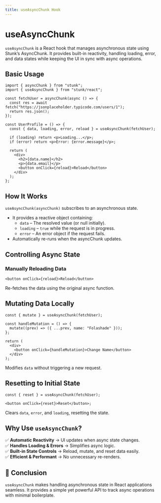 ```yaml
---
title: useAsyncChunk Hook
---
```


# useAsyncChunk

`useAsyncChunk` is a React hook that manages asynchronous state using Stunk’s AsyncChunk. It provides built-in reactivity, handling loading, error, and data states while keeping the UI in sync with async operations.

## Basic Usage

```tsx
import { asyncChunk } from "stunk";
import { useAsyncChunk } from "stunk/react";

const fetchUser = asyncChunk(async () => {
  const res = await fetch("https://jsonplaceholder.typicode.com/users/1");
  return res.json();
});

const UserProfile = () => {
  const { data, loading, error, reload } = useAsyncChunk(fetchUser);

  if (loading) return <p>Loading...</p>;
  if (error) return <p>Error: {error.message}</p>;

  return (
    <div>
      <h2>{data.name}</h2>
      <p>{data.email}</p>
      <button onClick={reload}>Reload</button>
    </div>
  );
};
```

## How It Works

`useAsyncChunk(asyncChunk)` subscribes to an asynchronous state.

- It provides a reactive object containing:
  - `data` – The resolved value (or null initially).
  - `loading` – `true` while the request is in progress.
  - `error` – An error object if the request fails.
- Automatically re-runs when the asyncChunk updates.

## Controlling Async State

### Manually Reloading Data

```tsx
<button onClick={reload}>Reload</button>
```

Re-fetches the data using the original async function.

## Mutating Data Locally

```tsx
const { mutate } = useAsyncChunk(fetchUser);

const handleMutation = () => {
  mutate((prev) => ({ ...prev, name: "Folashade" }));
};

return (
  <div>
    <button onClick={handleMutation}>Change Name</button>
  </div>
);
```

Modifies `data` without triggering a new request.

## Resetting to Initial State

```tsx
const { reset } = useAsyncChunk(fetchUser);

<button onClick={reset}>Reset</button>;
```

Clears `data`, `error`, and `loading`, resetting the state.

## Why Use `useAsyncChunk`?

✅ **Automatic Reactivity** → UI updates when async state changes.  
✅ **Handles Loading & Errors** → Simplifies async logic.  
✅ **Built-in State Controls** → Reload, mutate, and reset data easily.  
✅ **Efficient & Performant** → No unnecessary re-renders.

## 🚀 Conclusion

`useAsyncChunk` makes handling asynchronous state in React applications seamless. It provides a simple yet powerful API to track async operations with minimal boilerplate.
